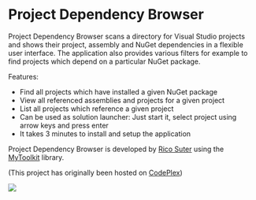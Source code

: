 # Project Dependency Browser 

Project Dependency Browser scans a directory for Visual Studio projects and shows their project, assembly and NuGet dependencies in a flexible user interface. The application also provides various filters for example to find projects which depend on a particular NuGet package.

Features: 

- Find all projects which have installed a given NuGet package
- View all referenced assemblies and projects for a given project
- List all projects which reference a given project
- Can be used as solution launcher: Just start it, select project using arrow keys and press enter
- It takes 3 minutes to install and setup the application

Project Dependency Browser is developed by [Rico Suter](http://rsuter.com) using the [MyToolkit](http://https://github.com/MyToolkit/Core) library. 

(This project has originally been hosted on [CodePlex](http://projectdependencybrowser.codeplex.com))

![](http://rsuter.com/Projects/ProjectDependencyBrowser/Screenshot01.png)
